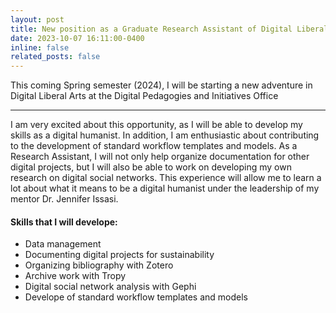 ```yaml
---
layout: post
title: New position as a Graduate Research Assistant of Digital Liberal Arts at the Digital Pedagogies and Initiatives Office
date: 2023-10-07 16:11:00-0400
inline: false
related_posts: false
---
```

This coming Spring semester (2024), I will be starting a new adventure in Digital Liberal Arts at the Digital Pedagogies and Initiatives Office

---

I am very excited about this opportunity, as I will be able to develop my skills as a digital humanist. In addition, I am enthusiastic about contributing to the development of standard workflow templates and models. As a Research Assistant, I will not only help organize documentation for other digital projects, but I will also be able to work on developing my own research on digital social networks. This experience will allow me to learn a lot about what it means to be a digital humanist under the leadership of my mentor Dr. Jennifer Issasi.

#### Skills that I will develope:

<ul>
    <li>Data management</li>
    <li>Documenting digital projects for sustainability</li>
    <li>Organizing bibliography with Zotero</li>
    <li>Archive work with Tropy</li>
    <li>Digital social network analysis with Gephi</li>
    <li>Develope of standard workflow templates and models</li>
   
</ul>



